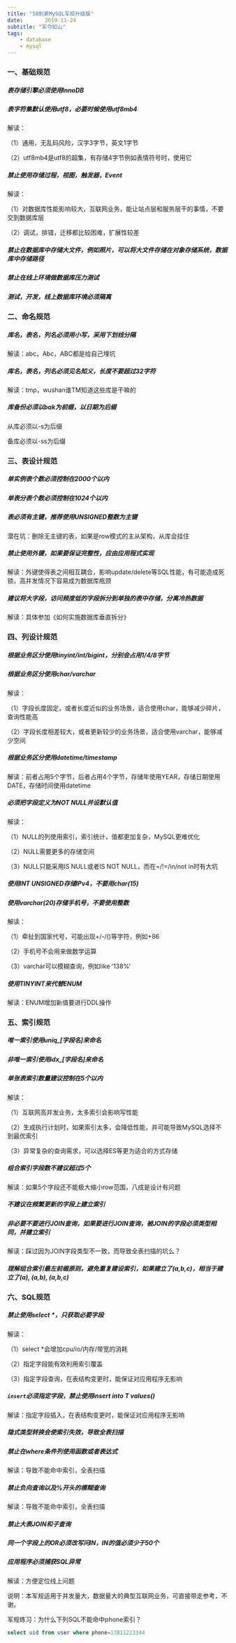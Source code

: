 ```yaml
---
title: "58到家MySQL军规升级版"
date:       2019-11-24
subtitle: "军令如山"
tags:
	- database
	- mysql
---
```








### 一、基础规范

##### 表存储引擎必须使用InnoDB

 

##### 表字符集默认使用utf8，必要时候使用utf8mb4

解读：

（1）通用，无乱码风险，汉字3字节，英文1字节

（2）utf8mb4是utf8的超集，有存储4字节例如表情符号时，使用它

 

##### 禁止使用存储过程，视图，触发器，Event

解读：

（1）对数据库性能影响较大，互联网业务，能让站点层和服务层干的事情，不要交到数据库层

（2）调试，排错，迁移都比较困难，扩展性较差

 

##### 禁止在数据库中存储大文件，例如照片，可以将大文件存储在对象存储系统，数据库中存储路径

##### 禁止在线上环境做数据库压力测试

##### 测试，开发，线上数据库环境必须隔离

 

### 二、命名规范

##### 库名，表名，列名必须用小写，采用下划线分隔

解读：abc，Abc，ABC都是给自己埋坑

 

##### 库名，表名，列名必须见名知义，长度不要超过32字符

解读：tmp，wushan谁TM知道这些库是干嘛的

 

##### 库备份必须以bak为前缀，以日期为后缀

从库必须以-s为后缀

备库必须以-ss为后缀

 

### 三、表设计规范

##### 单实例表个数必须控制在2000个以内

##### 单表分表个数必须控制在1024个以内

##### 表必须有主键，推荐使用UNSIGNED整数为主键

潜在坑：删除无主键的表，如果是row模式的主从架构，从库会挂住

 

##### 禁止使用外键，如果要保证完整性，应由应用程式实现

解读：外键使得表之间相互耦合，影响update/delete等SQL性能，有可能造成死锁，高并发情况下容易成为数据库瓶颈

 

##### 建议将大字段，访问频度低的字段拆分到单独的表中存储，分离冷热数据

解读：具体参加《如何实施数据库垂直拆分》

 

### 四、列设计规范

##### 根据业务区分使用tinyint/int/bigint，分别会占用1/4/8字节

##### 根据业务区分使用char/varchar

解读：

（1）字段长度固定，或者长度近似的业务场景，适合使用char，能够减少碎片，查询性能高

（2）字段长度相差较大，或者更新较少的业务场景，适合使用varchar，能够减少空间

 

##### 根据业务区分使用datetime/timestamp

解读：前者占用5个字节，后者占用4个字节，存储年使用YEAR，存储日期使用DATE，存储时间使用datetime

 

##### 必须把字段定义为NOT NULL并设默认值

解读：

（1）NULL的列使用索引，索引统计，值都更加复杂，MySQL更难优化

（2）NULL需要更多的存储空间

（3）NULL只能采用IS NULL或者IS NOT NULL，而在=/!=/in/not in时有大坑

 

##### 使用INT UNSIGNED存储IPv4，不要用char(15)

 

##### 使用varchar(20)存储手机号，不要使用整数

解读：

（1）牵扯到国家代号，可能出现+/-/()等字符，例如+86

（2）手机号不会用来做数学运算

（3）varchar可以模糊查询，例如like ‘138%’

 

##### 使用TINYINT来代替ENUM

解读：ENUM增加新值要进行DDL操作

 

### 五、索引规范

##### 唯一索引使用uniq_[字段名]来命名

##### 非唯一索引使用idx_[字段名]来命名

##### 单张表索引数量建议控制在5个以内

解读：

（1）互联网高并发业务，太多索引会影响写性能

（2）生成执行计划时，如果索引太多，会降低性能，并可能导致MySQL选择不到最优索引

（3）异常复杂的查询需求，可以选择ES等更为适合的方式存储

 

##### 组合索引字段数不建议超过5个

解读：如果5个字段还不能极大缩小row范围，八成是设计有问题

 

##### 不建议在频繁更新的字段上建立索引

##### 非必要不要进行JOIN查询，如果要进行JOIN查询，被JOIN的字段必须类型相同，并建立索引

解读：踩过因为JOIN字段类型不一致，而导致全表扫描的坑么？

 

##### 理解组合索引最左前缀原则，避免重复建设索引，如果建立了(a,b,c)，相当于建立了(a), (a,b), (a,b,c)

 

### 六、SQL规范

##### 禁止使用select *，只获取必要字段

解读：

（1）select *会增加cpu/io/内存/带宽的消耗

（2）指定字段能有效利用索引覆盖

（3）指定字段查询，在表结构变更时，能保证对应用程序无影响

 

##### `insert`必须指定字段，禁止使用insert into T values()

解读：指定字段插入，在表结构变更时，能保证对应用程序无影响

 

##### 隐式类型转换会使索引失效，导致全表扫描

 

##### 禁止在where条件列使用函数或者表达式

解读：导致不能命中索引，全表扫描

 

##### 禁止负向查询以及%开头的模糊查询

解读：导致不能命中索引，全表扫描

 

##### 禁止大表JOIN和子查询

##### 同一个字段上的OR必须改写问IN，IN的值必须少于50个

##### 应用程序必须捕获SQL异常

解读：方便定位线上问题


说明：本军规适用于并发量大，数据量大的典型互联网业务，可直接带走参考，不谢。



军规练习：为什么下列SQL不能命中phone索引？
```sql
select uid from user where phone=13811223344
```

